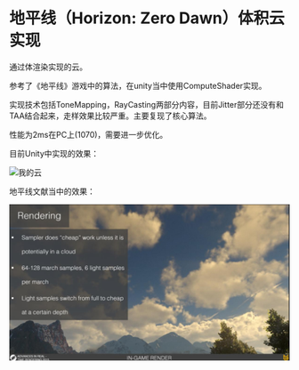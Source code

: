 # 地平线（Horizon: Zero Dawn）体积云实现

通过体渲染实现的云。

参考了《地平线》游戏中的算法，在unity当中使用ComputeShader实现。

实现技术包括ToneMapping，RayCasting两部分内容，目前Jitter部分还没有和TAA结合起来，走样效果比较严重。主要复现了核心算法。

性能为2ms在PC上(1070)，需要进一步优化。

目前Unity中实现的效果：

![我的云](img/我的云.png)

地平线文献当中的效果：

![地平线的云](img/地平线的云.png)

